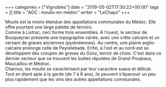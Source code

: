 +++
categories = ["Vignobles"]
date = "2019-05-02T17:30:22+00:00"
tags = [] 
title = "AOC : moulis-en-médoc"
writer = "LeChaps"
+++

Moulis est la moins étendue des appellations communales du Médoc. Elle offre pourtant une large palette de terroirs.  
Comme à Listrac, ceci forme trois ensembles. À l'ouest, le secteur de Bouqueyran présente une topographie variée, avec une crête calcaire et un versant de graves anciennes (pyrénéennes). Au centre, une plaine argilo-calcaire prolonge celle de Peyrelebade. Enfin, à l'est et au nord-est se développent des croupes de graves du Günz, terroir de choix. C'est dans ce dernier secteur que se trouvent les buttes réputées de Grand-Poujeaux, Maucaillou et Médrac.  
Charnus, les moulis se caractérisent par leur caractère suave et délicat. Tout en étant apte à la garde (de 7 à 8 ans), ils peuvent s'épanouir un peu plus rapidement que les vins des autres appellations communales.  
